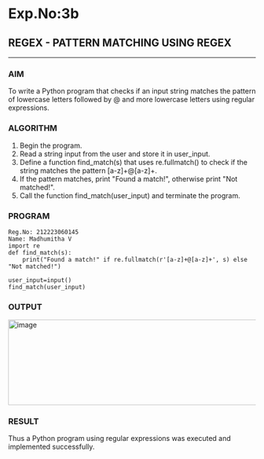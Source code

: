 # Exp.No:3b  
## REGEX - PATTERN MATCHING USING REGEX

---

### AIM  
To write a Python program that checks if an input string matches the pattern of lowercase letters followed by @ and more lowercase letters using regular expressions.

### ALGORITHM

1. Begin the program.
2. Read a string input from the user and store it in user_input.
3. Define a function find_match(s) that uses re.fullmatch() to check if the string matches the pattern [a-z]+@[a-z]+.
4. If the pattern matches, print "Found a match!", otherwise print "Not matched!".
5. Call the function find_match(user_input) and terminate the program.

### PROGRAM
```
Reg.No: 212223060145
Name: Madhumitha V
import re
def find_match(s):
    print("Found a match!" if re.fullmatch(r'[a-z]+@[a-z]+', s) else "Not matched!")
    
user_input=input()
find_match(user_input)
```
### OUTPUT
<img width="591" height="174" alt="image" src="https://github.com/user-attachments/assets/5cae92ca-5484-4127-b93d-e8edd34dc837" />

### RESULT
Thus a Python program using regular expressions was executed and implemented successfully.
